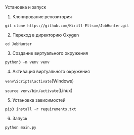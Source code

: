 Установка и запуск

1. Клонирование репозитория 

```git clone https://github.com/Kirill-Eltsov/JobHunter.git```

2. Переход в директорию Oxygen

```cd JobHunter```

3. Создание виртуального окружения

```python3 -m venv venv```

4. Активация виртуального окружения

```venv\Scripts\activate```(Windows)

```source venv/bin/activate```(Linux)

5. Установка зависимостей

```pip3 install -r requirements.txt```

6. Запуск

```python main.py```


